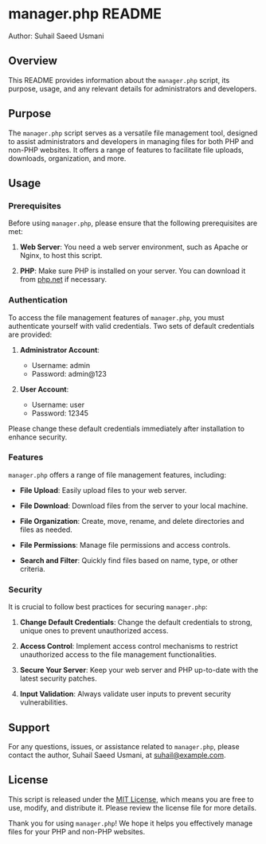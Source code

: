 # manager.php README

Author: Suhail Saeed Usmani

## Overview

This README provides information about the `manager.php` script, its purpose, usage, and any relevant details for administrators and developers.

## Purpose

The `manager.php` script serves as a versatile file management tool, designed to assist administrators and developers in managing files for both PHP and non-PHP websites. It offers a range of features to facilitate file uploads, downloads, organization, and more.

## Usage

### Prerequisites

Before using `manager.php`, please ensure that the following prerequisites are met:

1. **Web Server**: You need a web server environment, such as Apache or Nginx, to host this script.

2. **PHP**: Make sure PHP is installed on your server. You can download it from [php.net](https://www.php.net/) if necessary.

### Authentication

To access the file management features of `manager.php`, you must authenticate yourself with valid credentials. Two sets of default credentials are provided:

1. **Administrator Account**:
   - Username: admin
   - Password: admin@123

2. **User Account**:
   - Username: user
   - Password: 12345

Please change these default credentials immediately after installation to enhance security.

### Features

`manager.php` offers a range of file management features, including:

- **File Upload**: Easily upload files to your web server.

- **File Download**: Download files from the server to your local machine.

- **File Organization**: Create, move, rename, and delete directories and files as needed.

- **File Permissions**: Manage file permissions and access controls.

- **Search and Filter**: Quickly find files based on name, type, or other criteria.

### Security

It is crucial to follow best practices for securing `manager.php`:

1. **Change Default Credentials**: Change the default credentials to strong, unique ones to prevent unauthorized access.

2. **Access Control**: Implement access control mechanisms to restrict unauthorized access to the file management functionalities.

3. **Secure Your Server**: Keep your web server and PHP up-to-date with the latest security patches.

4. **Input Validation**: Always validate user inputs to prevent security vulnerabilities.

## Support

For any questions, issues, or assistance related to `manager.php`, please contact the author, Suhail Saeed Usmani, at [suhail@example.com](mailto:suhail@example.com).

## License

This script is released under the [MIT License](LICENSE), which means you are free to use, modify, and distribute it. Please review the license file for more details.

Thank you for using `manager.php`! We hope it helps you effectively manage files for your PHP and non-PHP websites.

